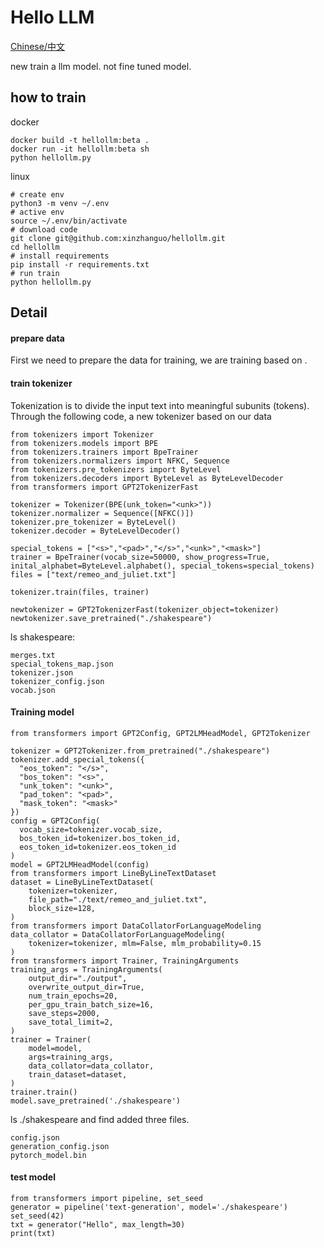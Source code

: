 # Hello LLM

[Chinese/中文](https://github.com/xinzhanguo/hellollm/blob/main/README_ZH.md)

new train a llm model.
not fine tuned model.

## how to train
docker
```
docker build -t hellollm:beta .
docker run -it hellollm:beta sh
python hellollm.py
```
linux 
```
# create env
python3 -m venv ~/.env
# active env
source ~/.env/bin/activate
# download code
git clone git@github.com:xinzhanguo/hellollm.git
cd hellollm
# install requirements
pip install -r requirements.txt
# run train
python hellollm.py
```

## Detail

#### prepare data

First we need to prepare the data for training, we are training based on <Romeo and Juliet>.

#### train tokenizer

Tokenization is to divide the input text into meaningful subunits (tokens).
Through the following code, a new tokenizer based on our data

```
from tokenizers import Tokenizer
from tokenizers.models import BPE
from tokenizers.trainers import BpeTrainer
from tokenizers.normalizers import NFKC, Sequence
from tokenizers.pre_tokenizers import ByteLevel
from tokenizers.decoders import ByteLevel as ByteLevelDecoder
from transformers import GPT2TokenizerFast

tokenizer = Tokenizer(BPE(unk_token="<unk>"))
tokenizer.normalizer = Sequence([NFKC()])
tokenizer.pre_tokenizer = ByteLevel()
tokenizer.decoder = ByteLevelDecoder()

special_tokens = ["<s>","<pad>","</s>","<unk>","<mask>"]
trainer = BpeTrainer(vocab_size=50000, show_progress=True, inital_alphabet=ByteLevel.alphabet(), special_tokens=special_tokens)
files = ["text/remeo_and_juliet.txt"]

tokenizer.train(files, trainer)

newtokenizer = GPT2TokenizerFast(tokenizer_object=tokenizer)
newtokenizer.save_pretrained("./shakespeare")
```

ls shakespeare:
```
merges.txt
special_tokens_map.json
tokenizer.json
tokenizer_config.json
vocab.json
```

#### Training model

```
from transformers import GPT2Config, GPT2LMHeadModel, GPT2Tokenizer

tokenizer = GPT2Tokenizer.from_pretrained("./shakespeare")
tokenizer.add_special_tokens({
  "eos_token": "</s>",
  "bos_token": "<s>",
  "unk_token": "<unk>",
  "pad_token": "<pad>",
  "mask_token": "<mask>"
})
config = GPT2Config(
  vocab_size=tokenizer.vocab_size,
  bos_token_id=tokenizer.bos_token_id,
  eos_token_id=tokenizer.eos_token_id
)
model = GPT2LMHeadModel(config)
from transformers import LineByLineTextDataset
dataset = LineByLineTextDataset(
    tokenizer=tokenizer,
    file_path="./text/remeo_and_juliet.txt",
    block_size=128,
)
from transformers import DataCollatorForLanguageModeling
data_collator = DataCollatorForLanguageModeling(
    tokenizer=tokenizer, mlm=False, mlm_probability=0.15
)
from transformers import Trainer, TrainingArguments
training_args = TrainingArguments(
    output_dir="./output",
    overwrite_output_dir=True,
    num_train_epochs=20,
    per_gpu_train_batch_size=16,
    save_steps=2000,
    save_total_limit=2,
)
trainer = Trainer(
    model=model,
    args=training_args,
    data_collator=data_collator,
    train_dataset=dataset,
)
trainer.train()
model.save_pretrained('./shakespeare')

```

ls ./shakespeare and find added three files.
```
config.json
generation_config.json
pytorch_model.bin
```

#### test model

```
from transformers import pipeline, set_seed
generator = pipeline('text-generation', model='./shakespeare')
set_seed(42)
txt = generator("Hello", max_length=30)
print(txt)
```
